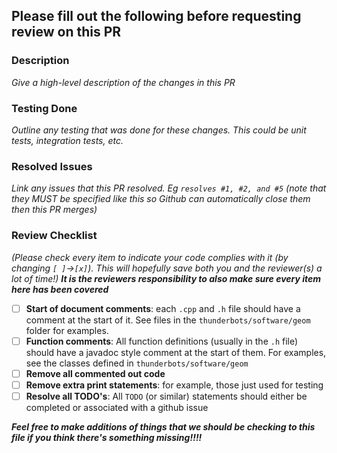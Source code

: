 <!---
This file outlines a list of common things that should be addressed when opening a PR. It's built from previous issues we've seen in a lot of pull requests. If you notice something that's being noted in a lot of PR's, it should probably be added here to help save people time in the future.
-->

## Please fill out the following before requesting review on this PR

### Description
*Give a high-level description of the changes in this PR*

### Testing Done
*Outline any testing that was done for these changes. This could be unit tests, integration tests, etc.*

### Resolved Issues
*Link any issues that this PR resolved. Eg `resolves #1, #2, and #5` (note that they MUST be specified like this so Github can automatically close them then this PR merges)*

### Review Checklist
*(Please check every item to indicate your code complies with it (by changing `[ ]`->`[x]`). This will hopefully save both you and the reviewer(s) a lot of time!)*
***It is the reviewers responsibility to also make sure every item here has been covered***
- [ ] **Start of document comments**: each `.cpp` and `.h` file should have a comment at the start of it. See files in the `thunderbots/software/geom` folder for examples.
- [ ] **Function comments**: All function definitions (usually in the `.h` file) should have a javadoc style comment at the start of them. For examples, see the classes defined in `thunderbots/software/geom` 
- [ ] **Remove all commented out code**
- [ ] **Remove extra print statements**: for example, those just used for testing
- [ ] **Resolve all TODO's**: All `TODO` (or similar) statements should either be completed or associated with a github issue

***Feel free to make additions of things that we should be checking to this file if you think there's something missing!!!!***


